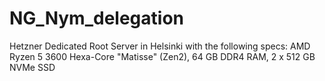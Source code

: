 # NG_Nym_delegation
Hetzner Dedicated Root Server in Helsinki with the following specs: AMD Ryzen 5 3600 Hexa-Core "Matisse" (Zen2), 64 GB DDR4 RAM, 2 x 512 GB NVMe SSD 
